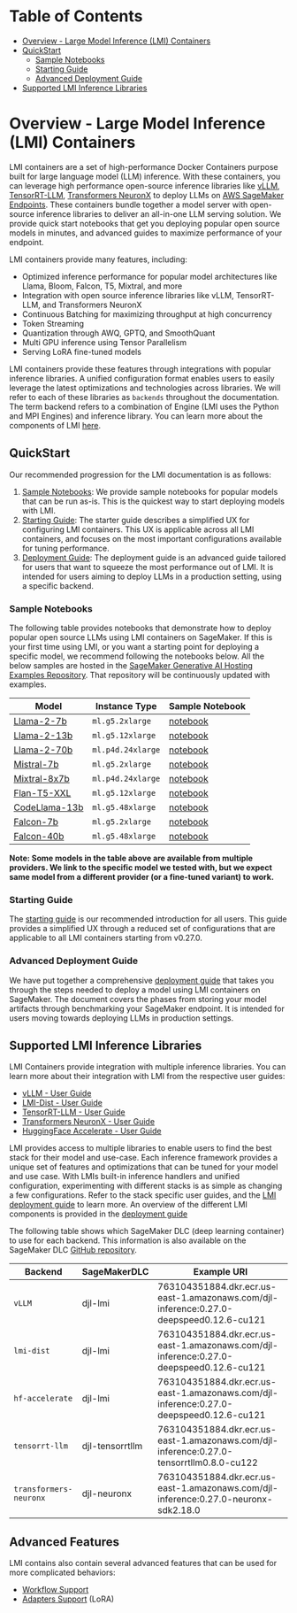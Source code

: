 # Table of Contents

- [Overview - Large Model Inference (LMI) Containers](#overview---large-model-inference-lmi-containers)
- [QuickStart](#quickstart)
  - [Sample Notebooks](#sample-notebooks)
  - [Starting Guide](#starting-guide)
  - [Advanced Deployment Guide](#advanced-deployment-guide)
- [Supported LMI Inference Libraries](#supported-lmi-inference-libraries)

# Overview - Large Model Inference (LMI) Containers

LMI containers are a set of high-performance Docker Containers purpose built for large language model (LLM) inference. 
With these containers, you can leverage high performance open-source inference libraries like [vLLM](https://github.com/vllm-project/vllm), [TensorRT-LLM](https://github.com/NVIDIA/TensorRT-LLM), 
[Transformers NeuronX](https://github.com/aws-neuron/transformers-neuronx) to deploy LLMs on [AWS SageMaker Endpoints](https://docs.aws.amazon.com/sagemaker/latest/dg/realtime-endpoints.html). 
These containers bundle together a model server with open-source inference libraries to deliver an all-in-one LLM serving solution.
We provide quick start notebooks that get you deploying popular open source models in minutes, and advanced guides to maximize performance of your endpoint.

LMI containers provide many features, including:

* Optimized inference performance for popular model architectures like Llama, Bloom, Falcon, T5, Mixtral, and more
* Integration with open source inference libraries like vLLM, TensorRT-LLM, and Transformers NeuronX
* Continuous Batching for maximizing throughput at high concurrency
* Token Streaming
* Quantization through AWQ, GPTQ, and SmoothQuant
* Multi GPU inference using Tensor Parallelism
* Serving LoRA fine-tuned models

LMI containers provide these features through integrations with popular inference libraries.
A unified configuration format enables users to easily leverage the latest optimizations and technologies across libraries.
We will refer to each of these libraries as `backends` throughout the documentation. 
The term backend refers to a combination of Engine (LMI uses the Python and MPI Engines) and inference library.
You can learn more about the components of LMI [here](deployment_guide/README.md#components-of-lmi).

## QuickStart

Our recommended progression for the LMI documentation is as follows:

1. [Sample Notebooks](#sample-notebooks): We provide sample notebooks for popular models that can be run as-is. This is the quickest way to start deploying models with LMI.
2. [Starting Guide](#starting-guide): The starter guide describes a simplified UX for configuring LMI containers. This UX is applicable across all LMI containers, and focuses on the most important configurations available for tuning performance.
3. [Deployment Guide](#advanced-deployment-guide): The deployment guide is an advanced guide tailored for users that want to squeeze the most performance out of LMI. It is intended for users aiming to deploy LLMs in a production setting, using a specific backend.

### Sample Notebooks
The following table provides notebooks that demonstrate how to deploy popular open source LLMs using LMI containers on SageMaker.
If this is your first time using LMI, or you want a starting point for deploying a specific model, we recommend following the notebooks below.
All the below samples are hosted in the [SageMaker Generative AI Hosting Examples Repository](https://github.com/aws-samples/sagemaker-genai-hosting-examples).
That repository will be continuously updated with examples.

| Model                                                              | Instance Type     | Sample Notebook                                                                                                                                 |
|--------------------------------------------------------------------|-------------------|-------------------------------------------------------------------------------------------------------------------------------------------------|
| [Llama-2-7b](https://huggingface.co/meta-llama/Llama-2-7b-hf)      | `ml.g5.2xlarge`   | [notebook](https://github.com/aws-samples/sagemaker-genai-hosting-examples/blob/main/Llama2/Llama2-7b/LMI/llama2-7b.ipynb)                      |
| [Llama-2-13b](https://huggingface.co/meta-llama/Llama-2-13b-hf)    | `ml.g5.12xlarge`  | [notebook](https://github.com/aws-samples/sagemaker-genai-hosting-examples/blob/main/Llama2/Llama2-13b/LMI/llama2-13b.ipynb)                    |
| [Llama-2-70b](https://huggingface.co/meta-llama/Llama-2-70b-hf)    | `ml.p4d.24xlarge` | [notebook](https://github.com/aws-samples/sagemaker-genai-hosting-examples/blob/main/Llama2/Llama2-70b/LMI/llama2-70b.ipynb)                    |
| [Mistral-7b](https://huggingface.co/mistralai/Mistral-7B-v0.1)     | `ml.g5.2xlarge`   | [notebook](https://github.com/aws-samples/sagemaker-genai-hosting-examples/blob/main/Mistral/Mistral-7b/LMI/mistral-lmi-sme-dept.ipynb)         |
| [Mixtral-8x7b](https://huggingface.co/mistralai/Mixtral-8x7B-v0.1) | `ml.p4d.24xlarge` | [notebook](https://github.com/aws-samples/sagemaker-genai-hosting-examples/blob/main/Mixtral/Mixtral-8x7b/LMI/mixtral-8x7b-trtllm-deploy.ipynb) |
| [Flan-T5-XXL](https://huggingface.co/google/flan-t5-xxl)           | `ml.g5.12xlarge`  | [notebook](https://github.com/aws-samples/sagemaker-genai-hosting-examples/blob/main/FlanT5/LMI/flant5-xxl.ipynb)                               |
| [CodeLlama-13b](https://huggingface.co/codellama/CodeLlama-34b-hf) | `ml.g5.48xlarge`  | [notebook](https://github.com/aws-samples/sagemaker-genai-hosting-examples/blob/main/CodeLlama/CodeLlama-13b/LMI/codellama-13b.ipynb)           |
| [Falcon-7b](https://huggingface.co/tiiuae/falcon-7b)               | `ml.g5.2xlarge`   | [notebook](https://github.com/aws-samples/sagemaker-genai-hosting-examples/blob/main/Falcon/Falcon-7B/LMI/falcon-7b-trt-llm.ipynb)              |
| [Falcon-40b](https://huggingface.co/tiiuae/falcon-40b)             | `ml.g5.48xlarge`  | [notebook](https://github.com/aws-samples/sagemaker-genai-hosting-examples/blob/main/Falcon/Falcon-40B/LMI/falcon-40b-trt-llm.ipynb)            |

**Note: Some models in the table above are available from multiple providers. 
We link to the specific model we tested with, but we expect same model from a different provider (or a fine-tuned variant) to work.**

### Starting Guide

The [starting guide](user_guides/starting-guide.md) is our recommended introduction for all users. 
This guide provides a simplified UX through a reduced set of configurations that are applicable to all LMI containers starting from v0.27.0. 

### Advanced Deployment Guide

We have put together a comprehensive [deployment guide](deployment_guide/README.md) that takes you through the steps needed to deploy a model using LMI containers on SageMaker.
The document covers the phases from storing your model artifacts through benchmarking your SageMaker endpoint.
It is intended for users moving towards deploying LLMs in production settings.

## Supported LMI Inference Libraries

LMI Containers provide integration with multiple inference libraries.
You can learn more about their integration with LMI from the respective user guides:

* [vLLM - User Guide](user_guides/vllm_user_guide.md)
* [LMI-Dist - User Guide](user_guides/lmi-dist_user_guide.md)
* [TensorRT-LLM - User Guide](user_guides/trt_llm_user_guide.md)
* [Transformers NeuronX - User Guide](user_guides/tnx_user_guide.md)
* [HuggingFace Accelerate - User Guide](user_guides/hf_accelerate.md)

LMI provides access to multiple libraries to enable users to find the best stack for their model and use-case. 
Each inference framework provides a unique set of features and optimizations that can be tuned for your model and use case.
With LMIs built-in inference handlers and unified configuration, experimenting with different stacks is as simple as changing a few configurations.
Refer to the stack specific user guides, and the [LMI deployment guide](deployment_guide/README.md) to learn more.
An overview of the different LMI components is provided in the [deployment guide](deployment_guide/README.md#components-of-lmi)

The following table shows which SageMaker DLC (deep learning container) to use for each backend.
This information is also available on the SageMaker DLC [GitHub repository](https://github.com/aws/deep-learning-containers/blob/master/available_images.md#large-model-inference-containers).

| Backend                | SageMakerDLC    | Example URI                                                                              |
|------------------------|-----------------|------------------------------------------------------------------------------------------|
| `vLLM`                 | djl-lmi         | 763104351884.dkr.ecr.us-east-1.amazonaws.com/djl-inference:0.27.0-deepspeed0.12.6-cu121  |
| `lmi-dist`             | djl-lmi         | 763104351884.dkr.ecr.us-east-1.amazonaws.com/djl-inference:0.27.0-deepspeed0.12.6-cu121  |
| `hf-accelerate`        | djl-lmi         | 763104351884.dkr.ecr.us-east-1.amazonaws.com/djl-inference:0.27.0-deepspeed0.12.6-cu121  |
| `tensorrt-llm`         | djl-tensorrtllm | 763104351884.dkr.ecr.us-east-1.amazonaws.com/djl-inference:0.27.0-tensorrtllm0.8.0-cu122 |
| `transformers-neuronx` | djl-neuronx     | 763104351884.dkr.ecr.us-east-1.amazonaws.com/djl-inference:0.27.0-neuronx-sdk2.18.0      |

## Advanced Features

LMI contains also contain several advanced features that can be used for more complicated behaviors:

- [Workflow Support](../workflows.md)
- [Adapters Support](../adapters.md) (LoRA)
